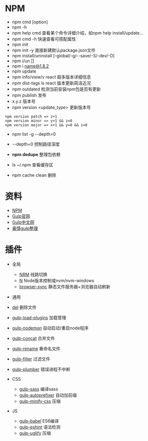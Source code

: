 # NPM


- npm cmd [option]
- npm -h
 - npm help cmd 查看某个命令详细介绍，如npm help install/update...
 - npm cmd -h 快速查看可搭配属性
- npm init
 - npm init -y 直接新建默认package.json文件
- npm install/uninstall [-global/-g/--save/-S/-dev/-D]
 - npm i/un []
 - npm i name@1.8.2
- npm update
 - npm info/view/v react 超多版本详细信息
 - npm dist-tags ls react 版本更新简洁近况
 - npm outdated 检测当前安装npm包是否有更新
- npm publish 发布
 - x.y.z 版本号
 - npm version <update_type> 更新版本号

```
npm version patch => z+1
npm version minor => y+1 && z=0
npm version major => x+1 && y=0 && z=0
```

- npm list -g --depth=0

 - --depth=0 控制路径深度

- **npm dedupe** 整理包依赖
- ls ~/.npm 查看缓存区
 - npm cache clean 删除

# 资料
- [NPM](https://www.npmjs.com/)
- [Gulp官网](http://gulpjs.com/)
- [Gulp中文网](http://www.gulpjs.com.cn/)
- [豪情gulp整理](https://github.com/jsfront/use-gulp)

# 插件
- 全局
  - [NRM](https://www.npmjs.com/package/nrm) 线路切换
  - [N](https://www.npmjs.com/package/n) Node版本控制或nvm/nvm-windows
  - [browser-sync](https://www.npmjs.com/package/browser-sync) 静态文件服务器+浏览器自动刷新

- 通用
 - [del](https://www.npmjs.com/package/del) 删除文件
  - [gulp-load-plugins](https://www.npmjs.com/package/gulp-load-plugins) 加载管理
  - [gulp-nodemon](https://www.npmjs.com/package/gulp-nodemon) 自动启动/重启node程序
  - [gulp-concat](https://github.com/wearefractal/gulp-concat) 合并文件
  - [gulp-rename](https://github.com/hparra/gulp-rename) 重命名文件
  - [gulp-filter](https://github.com/sindresorhus/gulp-filter) 过滤文件
  - [gulp-plumber](https://www.npmjs.com/package/gulp-plumber) 错误进程不中断

- CSS
  - [gulp-sass](https://www.npmjs.com/package/gulp-sass) 编译sass
  - [gulp-autoprefixer](https://www.npmjs.com/package/gulp-autoprefixer) 自动加前缀
  - [gulp-minify-css](https://www.npmjs.com/package/gulp-minify-css) 压缩

- JS 
  - [gulp-babel](https://www.npmjs.com/package/gulp-babel) ES6编译
  - [gulp-eshint](https://www.npmjs.com/package/gulp-eslint) 语法检测
  - [gulp-uglify](https://github.com/terinjokes/gulp-uglify) 压缩



